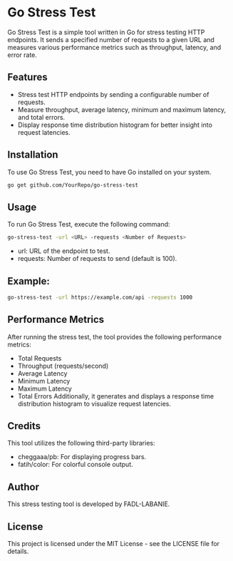 # Go Stress Test

Go Stress Test is a simple tool written in Go for stress testing HTTP endpoints. It sends a specified number of requests to a given URL and measures various performance metrics such as throughput, latency, and error rate.

## Features

- Stress test HTTP endpoints by sending a configurable number of requests.
- Measure throughput, average latency, minimum and maximum latency, and total errors.
- Display response time distribution histogram for better insight into request latencies.

## Installation

To use Go Stress Test, you need to have Go installed on your system.

```bash
go get github.com/YourRepo/go-stress-test
```


## Usage
To run Go Stress Test, execute the following command:
```bash
go-stress-test -url <URL> -requests <Number of Requests>
```

- url: URL of the endpoint to test.
- requests: Number of requests to send (default is 100).

## Example:
```bash
go-stress-test -url https://example.com/api -requests 1000
```
## Performance Metrics
After running the stress test, the tool provides the following performance metrics:

- Total Requests
- Throughput (requests/second)
- Average Latency
- Minimum Latency
- Maximum Latency
- Total Errors
Additionally, it generates and displays a response time distribution histogram to visualize request latencies.

## Credits
This tool utilizes the following third-party libraries:

- cheggaaa/pb: For displaying progress bars.
- fatih/color: For colorful console output.

## Author
This stress testing tool is developed by FADL-LABANIE.

## License
This project is licensed under the MIT License - see the LICENSE file for details.